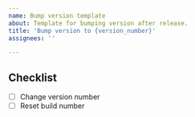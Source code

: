```yaml
---
name: Bump version template
about: Template for bumping version after release.
title: 'Bump version to {version_number}'
assignees: ''

---
```


## Checklist

- [ ] Change version number
- [ ] Reset build number